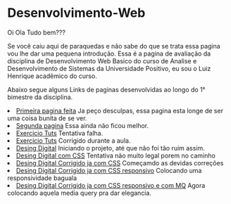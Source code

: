
# Desenvolvimento-Web
Oi Ola Tudo bem???

Se você caiu aqui de paraquedas e não sabe do que se trata essa pagina vou lhe dar uma pequena introdução.
Essa é a pagina de avaliação da disciplina de Desenvolvimento Web Basico do curso de Analise e Desenvolvimento de Sistemas da Universidade Positivo,
eu sou o Luiz Henrique acadêmico do curso.<br>

Abaixo segue alguns Links de paginas desenvolvidas ao longo do 1° bimestre da disciplina.<br>

<li><a href="https://luizsai.github.io/desenvolvimento-web/aula02/index">Primeira pagina feita</a> Ja peço desculpas, essa pagina esta longe de ser uma coisa bunita de se ver.<br>
<li><a href="https://luizsai.github.io/desenvolvimento-web/aula03/index">Segunda pagina</a> Essa ainda não ficou melhor.<br>
<li><a href="https://luizsai.github.io/desenvolvimento-web/exerciciotuts-town/index.html">Exercicio Tuts</a> Tentativa falha.<br>
<li><a href="https://luizsai.github.io/desenvolvimento-web/exerciciotutsresolvido/index.html">Exercicio Tuts</a> Corrigido durante a aula.<br>
<li><a href="https://luizsai.github.io/desenvolvimento-web/desingdigital/index.html">Desing Digital</a> Iniciando o projeto, até que não foi tão ruim assim.<br>
<li><a href="https://luizsai.github.io/desenvolvimento-web/desingdigitalcss/index.html">Desing Digital com CSS</a> Tentativa não muito legal porem no caminho<br>
<li><a href="https://luizsai.github.io/desenvolvimento-web/desingdigitalcss-corrigido/index.html">Desing Digital Corrigido ja com CSS</a> Começamdo as devidas correções <br>
<li><a href="https://luizsai.github.io/desenvolvimento-web/desingdigitalcss-responsivo/index.html">Desing Digital Corrigido ja com CSS responsivo</a> Colocando uma responsividade baguala<br>
<li><a href="https://luizsai.github.io/desenvolvimento-web/desingdigitalcss-responsivo-mq">Desing Digital Corrigido ja com CSS responsivo e com MQ</a> Agora colocando aquela media query pra dar elegancia.<br>

